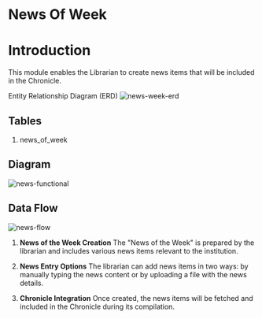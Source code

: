 ﻿


# News Of Week

# Introduction

This module enables the Librarian to create news items that will be included in the Chronicle.

Entity Relationship Diagram (ERD)
<img src="https://i.ibb.co/TgPXPPb/news-week-erd.png" alt="news-week-erd" border="0">
## Tables

1. news_of_week

## Diagram

<img src="https://i.ibb.co/tzzXzVB/news-functional.png" alt="news-functional" border="0">

## Data Flow
<img src="https://i.ibb.co/0Cwz7x3/news-flow.png" alt="news-flow" border="0">
 

1. **News of the Week Creation** The "News of the Week" is prepared by the librarian and includes various news items relevant to the institution.

 2. **News Entry Options** The librarian can add news items in two ways: by manually typing the news content or by uploading a file with the news details.
 
  3. **Chronicle Integration** Once created, the news items will be fetched and included in the Chronicle during its compilation.
